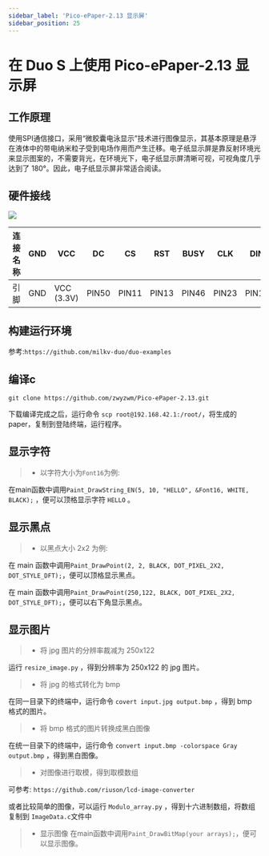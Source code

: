 ```yaml
---
sidebar_label: 'Pico-ePaper-2.13 显示屏'
sidebar_position: 25
---
```


# 在 Duo S 上使用 Pico-ePaper-2.13 显示屏

## 工作原理

使用SPI通信接口，采用“微胶囊电泳显示”技术进行图像显示，其基本原理是悬浮在液体中的带电纳米粒子受到电场作用而产生迁移。电子纸显示屏是靠反射环境光来显示图案的，不需要背光，在环境光下，电子纸显示屏清晰可视，可视角度几乎达到了 180°。因此，电子纸显示屏非常适合阅读。



## 硬件接线

<Image src='/static/docs/duo/duos/Accessories/Pico-ePaper1-2.13.webp' maxWidth='50%' align='center' />

| 连接名称 | GND | VCC  | DC  | CS  | RST | BUSY | CLK  | DIN  |
|----------|-----|------------|-----|-----|-----|------|------|------|
| 引脚     | GND | VCC (3.3V)  | PIN50 | PIN11 | PIN13 | PIN46 | PIN23 | PIN19 |

## 构建运行环境

参考:` https://github.com/milkv-duo/duo-examples `

## 编译c

```
git clone https://github.com/zwyzwm/Pico-ePaper-2.13.git
```

下载编译完成之后，运行命令 ` scp root@192.168.42.1:/root/ `，将生成的paper，复制到登陆终端，运行程序。

## 显示字符 

> - 以字符大小为` Font16 `为例:

  在main函数中调用` Paint_DrawString_EN(5, 10, "HELLO", &Font16, WHITE, BLACK); ` ，便可以顶格显示字符 `HELLO` 。

## 显示黑点

> - 以黑点大小 2x2 为例:

  在 main 函数中调用` Paint_DrawPoint(2, 2, BLACK, DOT_PIXEL_2X2, DOT_STYLE_DFT); `，便可以顶格显示黑点。

  在 main 函数中调用` Paint_DrawPoint(250,122, BLACK, DOT_PIXEL_2X2, DOT_STYLE_DFT); `，便可以右下角显示黑点。

## 显示图片

> - 将 jpg 图片的分辨率裁减为 250x122

  运行 ` resize_image.py ` ，得到分辨率为 250x122 的 jpg 图片。

> - 将 jpg 的格式转化为 bmp

  在同一目录下的终端中，运行命令 ` covert input.jpg output.bmp ` ，得到 bmp 格式的图片。

> - 将 bmp 格式的图片转换成黑白图像

  在统一目录下的终端中，运行命令 ` convert input.bmp -colorspace Gray output.bmp ` ，得到黑白图像。

> - 对图像进行取模，得到取模数组
  
  可参考: ` https://github.com/riuson/lcd-image-converter `

  或者比较简单的图像，可以运行 ` Modulo_array.py ` ，得到十六进制数组，将数组复制到 ` ImageData.c `文件中
> - 显示图像
 在main函数中调用` Paint_DrawBitMap(your arrays); `，便可以显示图像。








